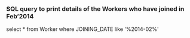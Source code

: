### SQL query to print details of the Workers who have joined in Feb’2014
select * from Worker where JOINING_DATE like '%2014-02%'
